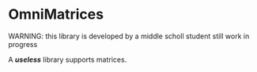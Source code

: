 # OmniMatrices
WARNING: this library is developed by a middle scholl student
still work in progress

A ***useless*** library supports matrices.
